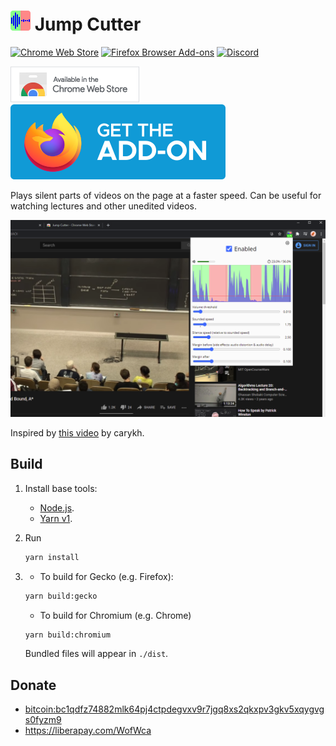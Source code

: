 # <img src="./src/icons/icon.svg" alt="Logo" height="32"/> Jump Cutter

[![Chrome Web Store](https://img.shields.io/chrome-web-store/users/lmppdpldfpfdlipofacekcfleacbbncp?logo=google-chrome)][chrome-web-store]
[![Firefox Browser Add-ons](https://img.shields.io/amo/users/jump-cutter?logo=firefox-browser)][addons-mozilla-org]
[![Discord](https://img.shields.io/discord/678444692592918548?logo=discord)](https://discord.gg/HCjghyT)

[![Chrome Web Store](docs/extension-store-badges/chrome.png)][chrome-web-store]
[![Firefox Browser Add-ons](docs/extension-store-badges/mozilla.svg)][addons-mozilla-org]

Plays silent parts of videos on the page at a faster speed.
Can be useful for watching lectures and other unedited videos.

![Extension popup screenshot](./docs/screenshots/popup-1280x800.png)

Inspired by [this video](https://youtu.be/DQ8orIurGxw) by carykh.

## Build

1. Install base tools:
    * [Node.js](https://nodejs.org/).
    * [Yarn v1](https://classic.yarnpkg.com/docs/install).
2. Run

    ```bash
    yarn install
    ```

3.
    * To build for Gecko (e.g. Firefox):

    ```bash
    yarn build:gecko
    ```

    * To build for Chromium (e.g. Chrome)

    ```bash
    yarn build:chromium
    ```

    Bundled files will appear in `./dist`.

## Donate

* <bitcoin:bc1qdfz74882mlk64pj4ctpdegvxv9r7jgq8xs2qkxpv3gkv5xqygvgs0fyzm9>
* https://liberapay.com/WofWca

[addons-mozilla-org]: https://addons.mozilla.org/firefox/addon/jump-cutter
[chrome-web-store]: https://chrome.google.com/webstore/detail/jump-cutter/lmppdpldfpfdlipofacekcfleacbbncp
